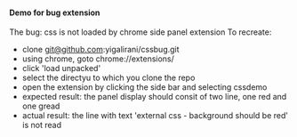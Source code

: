 #### Demo for bug extension
The bug: css is not loaded by chrome side panel extension
To recreate: 
- clone git@github.com:yigalirani/cssbug.git
- using chrome, goto chrome://extensions/
- click 'load unpacked'
- select the directyu to which you clone the repo
- open the extension by clicking the side bar and selecting  cssdemo
- expected result: the panel display should consit of two line, one red and one gread
- actual result: the line with text 'external css - background should be red' is not read